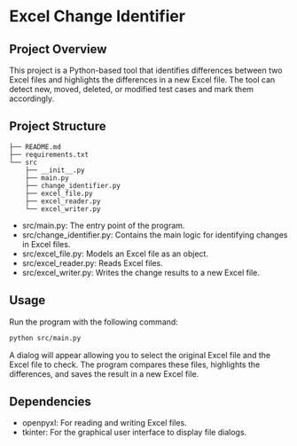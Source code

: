 # Excel Change Identifier

## Project Overview

This project is a Python-based tool that identifies differences between two Excel files and highlights the differences in a new Excel file. The tool can detect new, moved, deleted, or modified test cases and mark them accordingly.

## Project Structure

```plaintext
├── README.md
├── requirements.txt
└── src
    ├── __init__.py
    ├── main.py
    ├── change_identifier.py
    ├── excel_file.py
    ├── excel_reader.py
    └── excel_writer.py
```
- src/main.py: The entry point of the program.
- src/change_identifier.py: Contains the main logic for identifying changes in Excel files.
- src/excel_file.py: Models an Excel file as an object.
- src/excel_reader.py: Reads Excel files.
- src/excel_writer.py: Writes the change results to a new Excel file.

## Usage
Run the program with the following command:

```bash
python src/main.py
```

A dialog will appear allowing you to select the original Excel file and the Excel file to check. The program compares these files, highlights the differences, and saves the result in a new Excel file.

## Dependencies
- openpyxl: For reading and writing Excel files.
- tkinter: For the graphical user interface to display file dialogs.
